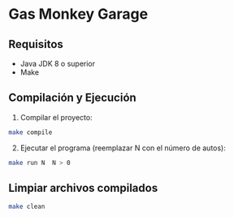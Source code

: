 # Gas Monkey Garage

## Requisitos
- Java JDK 8 o superior
- Make

## Compilación y Ejecución

1. Compilar el proyecto:
```bash
make compile
```

2. Ejecutar el programa (reemplazar N con el número de autos):
```bash
make run N  N > 0
```

## Limpiar archivos compilados
```bash
make clean
``` 